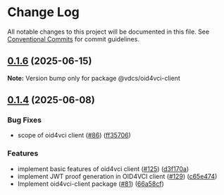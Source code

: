 # Change Log

All notable changes to this project will be documented in this file.
See [Conventional Commits](https://conventionalcommits.org) for commit guidelines.

## [0.1.6](https://github.com/hopae-official/Verifiable-Digital-Credentials/compare/v0.1.5...v0.1.6) (2025-06-15)

**Note:** Version bump only for package @vdcs/oid4vci-client





## [0.1.4](https://github.com/hopae-official/Verifiable-Digital-Credentials/compare/v0.1.2...v0.1.4) (2025-06-08)


### Bug Fixes

* scope of oid4vci client ([#86](https://github.com/hopae-official/Verifiable-Digital-Credentials/issues/86)) ([ff35706](https://github.com/hopae-official/Verifiable-Digital-Credentials/commit/ff3570673b17cf7819068e502a4b57877e55c2fe))


### Features

* implement basic features of oid4vci client ([#125](https://github.com/hopae-official/Verifiable-Digital-Credentials/issues/125)) ([d3f170a](https://github.com/hopae-official/Verifiable-Digital-Credentials/commit/d3f170ac87a6c71e8e168267aafd5640072f04ce))
* implement JWT proof generation in OID4VCI client ([#129](https://github.com/hopae-official/Verifiable-Digital-Credentials/issues/129)) ([c65e474](https://github.com/hopae-official/Verifiable-Digital-Credentials/commit/c65e474d063c623c5aeeba298f3f0a0fb4e7c8cc))
* Implement oid4vci-client package ([#81](https://github.com/hopae-official/Verifiable-Digital-Credentials/issues/81)) ([66a58cf](https://github.com/hopae-official/Verifiable-Digital-Credentials/commit/66a58cfa6ebd56b6924ae75280d531356be47352))
